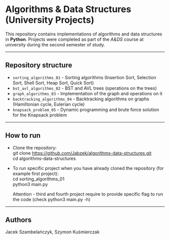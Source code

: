 # Algorithms & Data Structures (University Projects)
This repository contains implementations of algorithms and data structures in **Python**.
Projects were completed as part of the *A&DS* course at university during the second semester of study.

---

## Repository structure
- `sorting_algorithms_01` - Sorting algorithms (Insertion Sort, Selection Sort, Shell Sort, Heap Sort, Quick Sort)
- `bst_avl_algorithms_02` - BST and AVL trees (operations on the trees)
- `graph_algorithms_03` - Implementation of the graph and operations on it
- `backtracking_algorithms_04` - Backtracking algorithms on graphs (Hamiltonian cycle, Eulerian cycle)
- `knapsack_problem_05` - Dynamic programming and brute force solution for the Knapsack problem

---

## How to run
- Clone the repository:  
    git clone https://github.com/Jabzek/algorithms-data-structures.git  
    cd algorithms-data-structures
- To run specific project when you have already cloned the repository (for example first project):  
    cd sorting_algorithms_01  
    python3 main.py

  Attention - third and fourth project require to provide specific flag to run the code (check python3 main.py -h)

---

## Authors
Jacek Szambelańczyk, Szymon Kuśmierczak
